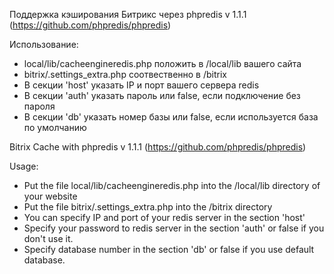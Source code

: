 Поддержка кэширования Битрикс через phpredis v 1.1.1
(https://github.com/phpredis/phpredis)

Использование:

- local/lib/cacheengineredis.php положить в /local/lib вашего сайта
- bitrix/.settings_extra.php соотвественно в /bitrix
- В секции 'host' указать IP и порт вашего сервера redis
- В секции 'auth' указать пароль или false, если подключение без пароля
- В секции 'db' указать номер базы или false, если используется база по умолчанию

Bitrix Cache with phpredis v 1.1.1
(https://github.com/phpredis/phpredis)

Usage:

- Put the file local/lib/cacheengineredis.php into the /local/lib directory of your website
- Put the file bitrix/.settings_extra.php into the /bitrix directory 
- You can specify IP and port of your redis server in the section 'host'
- Specify your password to redis server in the section 'auth' or false if you don't use it.
- Specify database number in the section 'db' or false if you use default database.